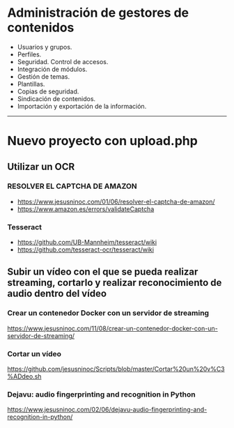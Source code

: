 # Administración de gestores de contenidos
- Usuarios y grupos.
- Perfiles.
- Seguridad. Control de accesos.
- Integración de módulos.
- Gestión de temas.
- Plantillas.
- Copias de seguridad.
- Sindicación de contenidos.
- Importación y exportación de la información.

------------------------

# Nuevo proyecto con upload.php
## Utilizar un OCR
### RESOLVER EL CAPTCHA DE AMAZON
* https://www.jesusninoc.com/01/06/resolver-el-captcha-de-amazon/
* https://www.amazon.es/errors/validateCaptcha
### Tesseract
* https://github.com/UB-Mannheim/tesseract/wiki
* https://github.com/tesseract-ocr/tesseract/wiki

## Subir un vídeo con el que se pueda realizar streaming, cortarlo y realizar reconocimiento de audio dentro del vídeo
### Crear un contenedor Docker con un servidor de streaming
https://www.jesusninoc.com/11/08/crear-un-contenedor-docker-con-un-servidor-de-streaming/
### Cortar un vídeo
https://github.com/jesusninoc/Scripts/blob/master/Cortar%20un%20v%C3%ADdeo.sh
### Dejavu: audio fingerprinting and recognition in Python
https://www.jesusninoc.com/02/06/dejavu-audio-fingerprinting-and-recognition-in-python/
